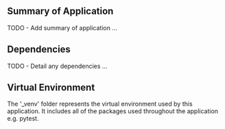 ## Summary of Application
TODO - Add summary of application
...

## Dependencies
TODO - Detail any dependencies
...

## Virtual Environment
The '_venv' folder represents the virtual environment used by this application. It includes all of the packages used throughout the application e.g. pytest.
